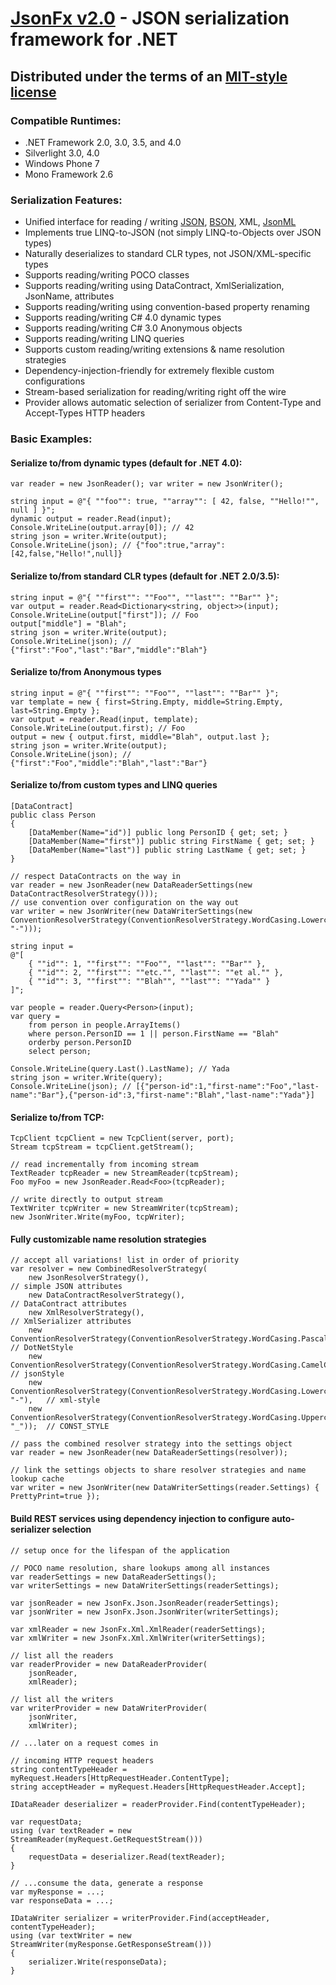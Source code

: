 # [JsonFx v2.0][1] - JSON serialization framework for .NET
## Distributed under the terms of an [MIT-style license][2]

### Compatible Runtimes:
- .NET Framework 2.0, 3.0, 3.5, and 4.0
- Silverlight 3.0, 4.0
- Windows Phone 7
- Mono Framework 2.6

### Serialization Features:
- Unified interface for reading / writing [JSON][3], [BSON][4], XML, [JsonML][5]
- Implements true LINQ-to-JSON (not simply LINQ-to-Objects over JSON types)
- Naturally deserializes to standard CLR types, not JSON/XML-specific types
- Supports reading/writing POCO classes
- Supports reading/writing using DataContract, XmlSerialization, JsonName, attributes
- Supports reading/writing using convention-based property renaming
- Supports reading/writing C# 4.0 dynamic types
- Supports reading/writing C# 3.0 Anonymous objects
- Supports reading/writing LINQ queries
- Supports custom reading/writing extensions & name resolution strategies
- Dependency-injection-friendly for extremely flexible custom configurations
- Stream-based serialization for reading/writing right off the wire
- Provider allows automatic selection of serializer from Content-Type and Accept-Types HTTP headers

### Basic Examples:

#### Serialize to/from dynamic types (default for .NET 4.0):
	var reader = new JsonReader(); var writer = new JsonWriter();

	string input = @"{ ""foo"": true, ""array"": [ 42, false, ""Hello!"", null ] }";
	dynamic output = reader.Read(input);
	Console.WriteLine(output.array[0]); // 42
	string json = writer.Write(output);
	Console.WriteLine(json); // {"foo":true,"array":[42,false,"Hello!",null]}

#### Serialize to/from standard CLR types (default for .NET 2.0/3.5):
	string input = @"{ ""first"": ""Foo"", ""last"": ""Bar"" }";
	var output = reader.Read<Dictionary<string, object>>(input);
	Console.WriteLine(output["first"]); // Foo
	output["middle"] = "Blah";
	string json = writer.Write(output);
	Console.WriteLine(json); // {"first":"Foo","last":"Bar","middle":"Blah"}

#### Serialize to/from Anonymous types
	string input = @"{ ""first"": ""Foo"", ""last"": ""Bar"" }";
	var template = new { first=String.Empty, middle=String.Empty, last=String.Empty };
	var output = reader.Read(input, template);
	Console.WriteLine(output.first); // Foo
	output = new { output.first, middle="Blah", output.last };
	string json = writer.Write(output);
	Console.WriteLine(json); // {"first":"Foo","middle":"Blah","last":"Bar"}

#### Serialize to/from custom types and LINQ queries

	[DataContract]
	public class Person
	{
		[DataMember(Name="id")] public long PersonID { get; set; }
		[DataMember(Name="first")] public string FirstName { get; set; }
		[DataMember(Name="last")] public string LastName { get; set; }
	}

	// respect DataContracts on the way in
	var reader = new JsonReader(new DataReaderSettings(new DataContractResolverStrategy()));
	// use convention over configuration on the way out
	var writer = new JsonWriter(new DataWriterSettings(new ConventionResolverStrategy(ConventionResolverStrategy.WordCasing.Lowercase, "-")));

	string input =
	@"[
		{ ""id"": 1, ""first"": ""Foo"", ""last"": ""Bar"" },
		{ ""id"": 2, ""first"": ""etc."", ""last"": ""et al."" },
		{ ""id"": 3, ""first"": ""Blah"", ""last"": ""Yada"" }
	]";

	var people = reader.Query<Person>(input);
	var query =
		from person in people.ArrayItems()
		where person.PersonID == 1 || person.FirstName == "Blah"
		orderby person.PersonID
		select person;

	Console.WriteLine(query.Last().LastName); // Yada
	string json = writer.Write(query);
	Console.WriteLine(json); // [{"person-id":1,"first-name":"Foo","last-name":"Bar"},{"person-id":3,"first-name":"Blah","last-name":"Yada"}]

#### Serialize to/from TCP:
	TcpClient tcpClient = new TcpClient(server, port);
	Stream tcpStream = tcpClient.getStream();

	// read incrementally from incoming stream
	TextReader tcpReader = new StreamReader(tcpStream);
	Foo myFoo = new JsonReader.Read<Foo>(tcpReader);

	// write directly to output stream
	TextWriter tcpWriter = new StreamWriter(tcpStream);
	new JsonWriter.Write(myFoo, tcpWriter);

#### Fully customizable name resolution strategies

	// accept all variations! list in order of priority
	var resolver = new CombinedResolverStrategy(
		new JsonResolverStrategy(),   															// simple JSON attributes
		new DataContractResolverStrategy(),   													// DataContract attributes
		new XmlResolverStrategy(),   															// XmlSerializer attributes
		new ConventionResolverStrategy(ConventionResolverStrategy.WordCasing.PascalCase),		// DotNetStyle
		new ConventionResolverStrategy(ConventionResolverStrategy.WordCasing.CamelCase),		// jsonStyle
		new ConventionResolverStrategy(ConventionResolverStrategy.WordCasing.Lowercase, "-"),	// xml-style
		new ConventionResolverStrategy(ConventionResolverStrategy.WordCasing.Uppercase, "_"));	// CONST_STYLE

	// pass the combined resolver strategy into the settings object
	var reader = new JsonReader(new DataReaderSettings(resolver));

	// link the settings objects to share resolver strategies and name lookup cache
	var writer = new JsonWriter(new DataWriterSettings(reader.Settings) { PrettyPrint=true });

#### Build REST services using dependency injection to configure auto-serializer selection

	// setup once for the lifespan of the application

	// POCO name resolution, share lookups among all instances
	var readerSettings = new DataReaderSettings();				
	var writerSettings = new DataWriterSettings(readerSettings);

	var jsonReader = new JsonFx.Json.JsonReader(readerSettings);
	var jsonWriter = new JsonFx.Json.JsonWriter(writerSettings);

	var xmlReader = new JsonFx.Xml.XmlReader(readerSettings);
	var xmlWriter = new JsonFx.Xml.XmlWriter(writerSettings);

	// list all the readers
	var readerProvider = new DataReaderProvider(
		jsonReader,
		xmlReader);

	// list all the writers
	var writerProvider = new DataWriterProvider(
		jsonWriter,
		xmlWriter);

	// ...later on a request comes in

	// incoming HTTP request headers
	string contentTypeHeader = myRequest.Headers[HttpRequestHeader.ContentType];
	string acceptHeader = myRequest.Headers[HttpRequestHeader.Accept];

	IDataReader deserializer = readerProvider.Find(contentTypeHeader);

	var requestData;
	using (var textReader = new StreamReader(myRequest.GetRequestStream()))
	{
		requestData = deserializer.Read(textReader);
	}
	
	// ...consume the data, generate a response
	var myResponse = ...;
	var responseData = ...;

	IDataWriter serializer = writerProvider.Find(acceptHeader, contentTypeHeader);
	using (var textWriter = new StreamWriter(myResponse.GetResponseStream()))
	{
		serializer.Write(responseData);
	}

  [1]: http://jsonfx.net
  [2]: http://jsonfx.net/license
  [3]: http://json.org
  [4]: http://bsonspec.org
  [5]: http://jsonml.org
  